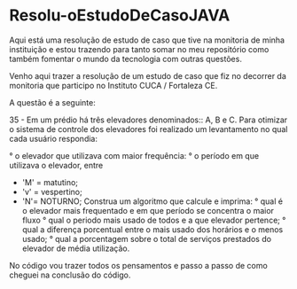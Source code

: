 # Resolu-oEstudoDeCasoJAVA
Aqui está uma resolução de estudo de caso que tive na monitoria de minha instituição e estou trazendo para tanto somar no meu repositório como também fomentar o mundo da tecnologia com outras questões.

Venho aqui trazer a resolução de um estudo de caso que fiz no decorrer da monitoria que participo no Instituto CUCA / Fortaleza  CE.

A questão é a seguinte:

35 - Em um prédio há três elevadores denominados:: A, B e C. Para otimizar o sistema de controle dos elevadores foi realizado um levantamento no qual cada usuário respondia:

° o elevador que utilizava com maior frequência:
° o período em que utilizava o elevador, entre
* 'M' = matutino;
* 'v' = vespertino;
* 'N'= NOTURNO;
Construa um algoritmo que calcule e imprima:
° qual é o elevador mais frequentado e em que período se concentra o maior fluxo
° qual o periodo mais usado de todos e a que elevador pertence;
° qual a diferença porcentual entre o mais usado dos horários e o menos usado;
° qual a porcentagem sobre o total de serviços prestados do elevador de média utilização.

No código vou trazer todos os pensamentos e passo a passo de como cheguei na conclusão do código.
